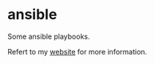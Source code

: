 # ansible
Some ansible playbooks.

Refert to my [website](https://www.ifconfig.it) for more information.


